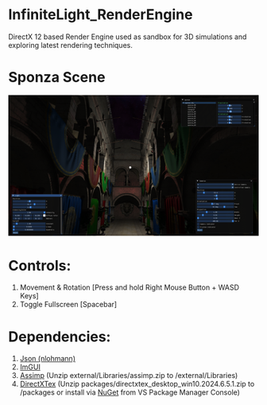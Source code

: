 # InfiniteLight_RenderEngine
DirectX 12 based Render Engine used as sandbox for 3D simulations and exploring latest rendering techniques.

# Sponza Scene
<img src="https://github.com/sahilverma01210/InfiniteLight_RenderEngine/blob/master/docs/sponza_scene.png"/>

# Controls:
1. Movement & Rotation [Press and hold Right Mouse Button + WASD Keys]
2. Toggle Fullscreen [Spacebar]

# Dependencies:
1. [Json (nlohmann)](https://github.com/nlohmann/json)<br>
2. [ImGUI](https://github.com/ocornut/imgui)<br>
3. [Assimp](https://github.com/assimp/assimp) (Unzip external/Libraries/assimp.zip to /external/Libraries)<br>
4. [DirectXTex](https://github.com/microsoft/DirectXTex) (Unzip packages/directxtex_desktop_win10.2024.6.5.1.zip to /packages or install via [NuGet](https://www.nuget.org/packages/directxtex_desktop_win10) from VS Package Manager Console)